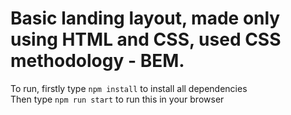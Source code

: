 <h1>Basic landing layout, made only using HTML and CSS, used CSS methodology - BEM. </h1>

To run, firstly type
```npm install```
to install all dependencies
<br>
Then type 
```npm run start```
to run this in your browser
